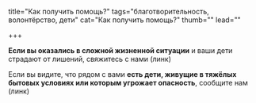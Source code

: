 
title="Как получить помощь?"
tags="благотворительность, волонтёрство, дети"
cat="Как получить помощь?"
thumb=""
lead=""

+++

<b>Если вы оказались в сложной жизненной ситуации</b> и ваши дети страдают от лишений, свяжитесь с нами (линк)<br>

Если вы видите, что рядом с вами <b>есть дети, живущие в тяжёлых бытовых условиях или которым угрожает опасность</b>, сообщите нам (линк)

